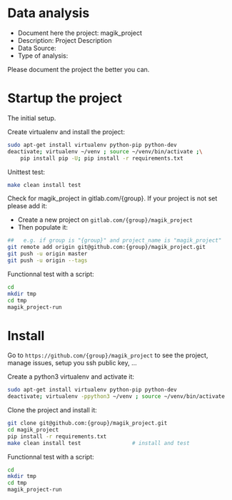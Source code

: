 # Data analysis
- Document here the project: magik_project
- Description: Project Description
- Data Source:
- Type of analysis:

Please document the project the better you can.

# Startup the project

The initial setup.

Create virtualenv and install the project:
```bash
sudo apt-get install virtualenv python-pip python-dev
deactivate; virtualenv ~/venv ; source ~/venv/bin/activate ;\
    pip install pip -U; pip install -r requirements.txt
```

Unittest test:
```bash
make clean install test
```

Check for magik_project in gitlab.com/{group}.
If your project is not set please add it:

- Create a new project on `gitlab.com/{group}/magik_project`
- Then populate it:

```bash
##   e.g. if group is "{group}" and project_name is "magik_project"
git remote add origin git@github.com:{group}/magik_project.git
git push -u origin master
git push -u origin --tags
```

Functionnal test with a script:

```bash
cd
mkdir tmp
cd tmp
magik_project-run
```

# Install

Go to `https://github.com/{group}/magik_project` to see the project, manage issues,
setup you ssh public key, ...

Create a python3 virtualenv and activate it:

```bash
sudo apt-get install virtualenv python-pip python-dev
deactivate; virtualenv -ppython3 ~/venv ; source ~/venv/bin/activate
```

Clone the project and install it:

```bash
git clone git@github.com:{group}/magik_project.git
cd magik_project
pip install -r requirements.txt
make clean install test                # install and test
```
Functionnal test with a script:

```bash
cd
mkdir tmp
cd tmp
magik_project-run
```
